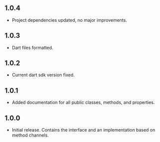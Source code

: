 ## 1.0.4

* Project dependencies updated, no major improvements.

## 1.0.3

* Dart files formatted.

## 1.0.2

* Current dart sdk version fixed.

## 1.0.1

* Added documentation for all public classes, methods, and properties.

## 1.0.0

* Initial release. Contains the interface and an implementation based on method channels.

